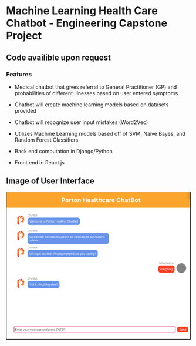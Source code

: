 # Machine Learning Health Care Chatbot - Engineering Capstone Project

## Code availible upon request

### Features

- Medical chatbot that gives referral to General Practitioner (GP) and probabilities of different illnesses based on user entered symptoms

- Chatbot will create machine learning models based on datasets provided

- Chatbot will recognize user input mistakes (Word2Vec)

- Utilizes Machine Learning models based off of SVM, Naive Bayes, and Random Forest Classifiers

- Back end computation in Django/Python

- Front end in React.js

## Image of User Interface

![Image of Front End](resources/frontend.png)
